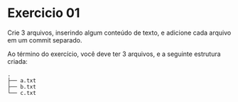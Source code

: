 Exercicio 01
===

Crie 3 arquivos, inserindo algum conteúdo de texto, e adicione cada arquivo em um commit separado.

Ao término do exercício, você deve ter 3 arquivos, e a seguinte estrutura criada:
```console
.
├── a.txt
├── b.txt
└── c.txt
```
